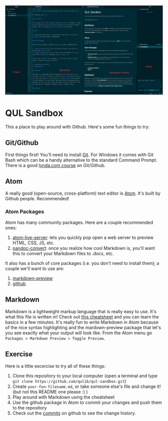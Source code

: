 ![github-atom-markdown][hero]

# QUL Sandbox
This a place to play around with Github. Here's some fun things to try:

## Git/Github

First things first! You'll need to install [Git][1]. For Windows it comes with Git Bash which can be a handy alternative to the standard Command Prompt. There is a good [lynda.com course][1a] on Git/Github.

## Atom

A really good (open-source, cross-platform) text editor is [Atom][2]. It's built by Github people. Recommended!

### Atom Packages

Atom has many community packages. Here are a couple recommended ones:

1. [atom-live-server][2a]: lets you quickly pop open a web server to preview HTML, CSS, JS, etc.
2. [pandoc-convert][2b]: once you realize how cool Markdown is, you'll want this to convert your Markdown files to .docx, etc.

It also has a bunch of core packages (i.e. you don't need to install them); a couple we'll want to use are:

1. [markdown-preview][2c]
2. [github][2d]

## Markdown

Markdown is a lightweight markup language that is really easy to use. It's what this file is written in! Check out [this cheatsheet][3] and you can learn the basics in a few minutes. It's really fun to write Markdown in Atom because of the nice syntax highlighting and the mardown-preview package that let's you see exactly what your output will look like. From the Atom menu go `Packages > Markdown Preview > Toggle Preview`.

## Exercise

Here is a little excercise to try all of these things:

1. Clone this repository to your local computer (open a terminal and type `git clone https://github.com/qulib/qul-sandbox.git`)
2. Create `your-fun-filename.md`, or take someone else's file and change it! (but not this README one please :) )
3. Play around with Markdown using the cheatsheet
4. Use the github package in Atom to commit your changes and push them to the repository
5. Check out the [commits][4] on github to see the change history.

<!-- Links -->
[1]: https://git-scm.com
[1a]: https://www.lynda.com/Git-tutorials/Up-Running-Git-GitHub/409275-2.html?srchtrk=index%3a1%0alinktypeid%3a2%0aq%3agithub%0apage%3a1%0as%3arelevance%0asa%3atrue%0aproducttypeid%3a2
[2]: https://atom.io
[2a]: https://atom.io/packages/atom-live-server
[2b]: https://atom.io/packages/pandoc-convert
[2c]: https://atom.io/packages/markdown-preview
[2d]: https://atom.io/packages/github
[3]: https://github.com/adam-p/markdown-here/wiki/Markdown-Cheatsheet
[4]: https://github.com/qulib/qul-sandbox/commits/master
[hero]: github-atom-markdown.png
